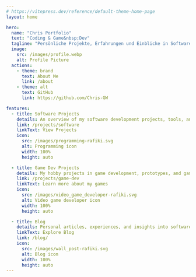 ```yaml
---
# https://vitepress.dev/reference/default-theme-home-page
layout: home

hero:
  name: "Chris Portfolio"
  text: "Coding & Game&nbsp;Dev"
  tagline: "Persönliche Projekte, Erfahrungen und Einblicke in Softwareentwicklung & Game Development"
  image:
    src: /images/profile.webp
    alt: Profile Picture
  actions:
    - theme: brand
      text: About Me
      link: /about
    - theme: alt
      text: GitHub
      link: https://github.com/Chris-GW

features:
  - title: Software Projects
    details: An overview of my software development projects, tools, and applications.
    link: /projects/software
    linkText: View Projects
    icon:
      src: /images/programming-rafiki.svg
      alt: Programming icon
      width: 100%
      height: auto

  - title: Game Dev Projects
    details: My hobby projects in game development, prototypes, and game jam entries.
    link: /projects/game-dev
    linkText: Learn more about my games
    icon:
      src: /images/video_game_developer-rafiki.svg
      alt: Video game developer icon
      width: 100%
      height: auto

  - title: Blog
    details: Personal articles, experiences, and insights into software and game development.
    linkText: Explore Blog
    link: /blog/
    icon:
      src: /images/wall_post-rafiki.svg
      alt: Blog icon
      width: 100%
      height: auto
---
```

